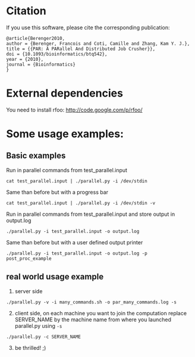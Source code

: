 # Citation

If you use this software, please cite the corresponding publication:

```
@article{Berenger2010,
author = {Berenger, Francois and Coti, Camille and Zhang, Kam Y. J.},
title = {{PAR: A PARallel And Distributed Job Crusher}},
doi = {10.1093/bioinformatics/btq542},
year = {2010},
journal = {Bioinformatics}
}
```

# External dependencies

You need to install rfoo: http://code.google.com/p/rfoo/

# Some usage examples:
## Basic examples

Run in parallel commands from test_parallel.input
```
cat test_parallel.input | ./parallel.py -i /dev/stdin
```

Same than before but with a progress bar
```
cat test_parallel.input | ./parallel.py -i /dev/stdin -v
```
Run in parallel commands from test_parallel.input and store output in output.log
```
./parallel.py -i test_parallel.input -o output.log
```

Same than before but with a user defined output printer
```
./parallel.py -i test_parallel.input -o output.log -p post_proc_example
```

## real world usage example
1. server side
```
./parallel.py -v -i many_commands.sh -o par_many_commands.log -s
```
2. client side, on each machine you want to join the computation replace SERVER_NAME by the machine name from where you launched parallel.py using `-s`
```
./parallel.py -c SERVER_NAME
```
3. be thrilled! ;)
